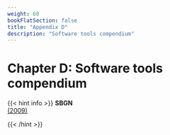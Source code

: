 ```yaml
---
weight: 68
bookFlatSection: false
title: "Appendix D"
description: "Software tools compendium"
---
```


# Chapter D: Software tools compendium

{{< hint info >}}
**SBGN**   
[ (2009)](http://doi.org/)


{{< /hint >}}
